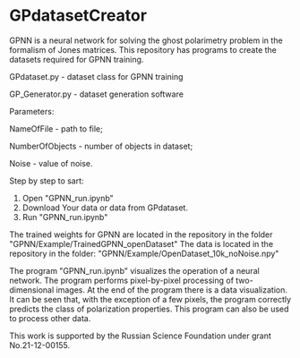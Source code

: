 # GPdatasetCreator
GPNN is a neural network for solving the ghost polarimetry problem in the formalism of Jones matrices.
This repository has programs to create the datasets required for GPNN training.


GPdataset.py - dataset class for GPNN training

GP_Generator.py - dataset generation software

  Parameters:
  
  NameOfFile      - path to file;
  
  NumberOfObjects - number of objects in dataset;
  
  Noise           - value of noise.




Step by step to sart:

1. Open "GPNN_run.ipynb"
2. Download Your data or data from GPdataset.
3. Run "GPNN_run.ipynb"

The trained weights for GPNN are located in the repository in the folder "GPNN/Example/TrainedGPNN_openDataset"
The data is located in the repository in the folder: "GPNN/Example/OpenDataset_10k_noNoise.npy"

The program "GPNN_run.ipynb" visualizes the operation of a neural network. The program performs pixel-by-pixel processing of two-dimensional images. At the end of the program there is a data visualization. It can be seen that, with the exception of a few pixels, the program correctly predicts the class of polarization properties. This program can also be used to process other data.

This work is supported by the Russian Science Foundation under grant No.21-12-00155.
